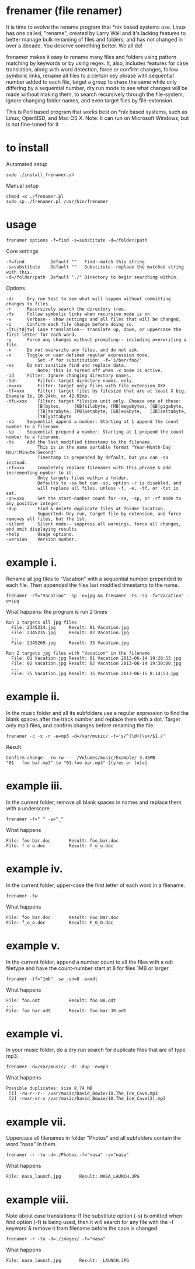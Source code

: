 frenamer (file renamer)
========
It is time to evolve the rename program that *nix based systems use. Linux has one called, "rename", created by Larry Wall 
and it's lacking features to better manage bulk renaming of files and folders; and has not changed in over a decade. 
You deserve something better. We all do!

frenamer makes it easy to rename many files and folders using pattern matching by keywords or by using regex. It, also, includes 
features for case translation, along with word detection, force or confirm changes, follow symbolic links, rename all files to a 
certain key phrase with sequential number added to each file, target a group to share the same while only differing by a 
sequential number, dry run mode to see what changes will be made without making them, to search recursively through the 
file-system, ignore changing folder names, and even target files by file-extension.

This is Perl based program that works best on *nix based systems, such as Linux, OpenBSD, and Mac OS X. 
Note: It can run on Microsoft Windows, but is not fine-tuned for it

to install
=====
Automated setup

	sudo ./install_frenamer.sh

Manual setup

	chmod +x ./frenamer.pl
	sudo cp ./frenamer.pl /usr/bin/frenamer

usage
=====
    frenamer options -f=find -s=substitute -d=/folder/path
    
   Core settings
  
    -f=find          Default ""   Find--match this string 
    -s=substitute    Default ""   Substitute--replace the matched string with this.
    -d=/folder/path  Default "./" Directory to begin searching within.
    
   Options
   
    -dr		Dry run test to see what will happen without committing changes to files.
    -r		Recursively search the directory tree.
    -fs		Follow symbolic links when recursive mode is on.
    -v		Verbose-- show settings and all files that will be changed.
    -c		Confirm each file change before doing so.
    -[tu|td|tw]	Case translation-- translate up, down, or uppercase the first letter for each word.
    -y		Force any changes without prompting-- including overwriting a file.
    -n		Do not overwrite any files, and do not ask.
    -x		Toggle on user defined regular expression mode. 
    			Set -f for substitution: -f='s/bar/foo/'
    -ns		Do not sanitize find and replace data. 
    			Note: this is turned off when -x mode is active.
	-id		Filter: Ignore changing directory names.
	-tdn		Filter: target directory names, only.
	-e=xxx		Filter: target only files with file extension XXX
	-tf=xxx		Filter: target files by filesize that are at least X big. Example 1b, 10.24kb, or 42.02mb.
	-tfu=xxx	Filter: target filesize unit only. Choose one of these:
    			[B]bytes,     [KB]kilobyte, [MB]megabytes, [GB]gigabyte, 
    			[TB]terabyte, [PB]petabyte, [EB]exabyte,   [ZB]zettabyte,
    			[YB]yottabyte
	-sa		Sequential append a number: Starting at 1 append the count number to a filename.
	-sp		Sequential prepend a number: Starting at 1 prepend the count number to a filename.
	-ts		Add the last modified timestamp to the filename. 
				This is in the name sortable format "Year-Month-Day Hour:Minute:Second"
				Timestamp is prepended by default, but you can -sa instead.
	-rf=xxx		Completely replace filenames with this phrase & add incrementing number to it.
				Only targets files within a folder.
				Defaults to -sa but can -sp, option -r is disabled, and
				will replace all files, unless -f, -e, -tf, or -tst is set.
	-sn=xxx		Set the start-number count for -sa, -sp, or -rf mode to any positive integer.
	-dup		Find & delete duplicate files at folder location.
				Supported: Dry run, target file by extension, and force removes all files, but the 1st.
    -silent		Silent mode-- suppress all warnings, force all changes, and omit displaying results
    -help		Usage options.
    -version	Version number.
    	
example i.
=====
   Rename all jpg files to "Vacation" with a sequential number prepended to each file. Then
   appended the files last modified timestamp to the name.
    	
    frenamer -rf="Vacation" -sp -e=jpg && frenamer -ts -sa -f="Vacation" -e=jpg

   What happens: the program is run 2 times
        
    Run 1 targets all jpg files
   	  File: 2345234.jpg		Result: 01 Vacation.jpg
   	  File: 2345235.jpg		Result: 02 Vacation.jpg
   	  ...
   	  File: 2345269.jpg		Result: 35 Vacation.jpg
   		
   	Run 2 targets jpg files with "Vacation" in the filename
   	  File: 01 Vacation.jpg	Result: 01 Vacation 2013-06-14 19:28:53.jpg
   	  File: 02 Vacation.jpg	Result: 02 Vacation 2013-06-14 19:30:00.jpg
   	  ...
   	  File: 35 Vacation.jpg	Result: 35 Vacation 2013-06-15 8:14:53.jpg
	
example ii.
=====
   In the music folder and all its subfolders use a regular expression to find the blank spaces after 
   the track number and replace them with a dot. Target only mp3 files, and confirm changes before 
   renaming the file.
   
    frenamer -c -x -r -e=mp3 -d=/var/music/ -f='s/^(\d+)\s+/$1./'
    	
   Result
   
    Confirm change: -rw-rw---- /Volumes/music/Example/ 3.45MB
    "01   foo bar.mp3" to "01.foo bar.mp3" [(y)es or (n)o] 

example iii.
=====
   In the current folder, remove all blank spaces in names and replace them with a underscore.
   
    frenamer -f=" "	-s="_"
   
   What happens
  
    File: foo bar.doc       Result: foo_bar.doc
    File: f o o.doc	        Result: f_o_o.doc

example iv.
=====
   In the current folder, upper-case the first letter of each word in a filename.
   
    frenamer -tw
    	
   What happens
    	
    File: foo_bar.doc  	    Result: Foo_Bar.doc
    File: f_o_o.doc	   	    Result: F_O_O.doc

example v.
=====
   In the current folder, append a number count to all the files with a odt filetype and
   have the count-number start at 8 for files 1MB or larger.
    	
    frenamer -tf="1mb" -sa -sn=8 -e=odt

   What happens
   
    File: foo.odt          	Result: foo 08.odt
    ...
    File: foo bar.odt       Result: foo bar 30.odt

example vi.
=====

   In your music folder, do a dry run search for duplicate files that are of type mp3.
   
    frenamer -d=/var/music/ -dr -dup -e=mp3

   What happens
        
    Possible duplicates: size 8.74 MB
     [1] -rw-r--r-- /var/music/David_Bowie/10.The_Ice_Cave.mp3
     [2] -rwxr-xr-x /var/music/David_Bowie/10.The_Ice_Cave(2).mp3

example vii.
=====

   Uppercase all filenames in folder "Photos" and all subfolders contain the word "nasa" in them.
   
    frenamer -r -tu -d=./Photos -f="nasa" -s="nasa"
    	
   What happens
    	
    File: nasa_launch.jpg     	Result: NASA_LAUNCH.JPG

example viii.
=====

   Note about case translations: 
   If the substitute option (-s) is omitted when find option (-f) is being used, 
   then it will search for any file with the -f keyword & remove it from filename 
   before the case is changed.
   
    frenamer -r -tu -d=./images/ -f="nasa"
    
   What happens
    
    File: nasa_launch.jpg     	Result: _LAUNCH.JPG
